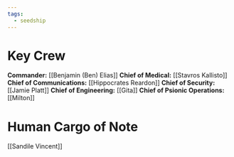 ```yaml
---
tags:
  - seedship
---
```

# Key Crew
**Commander:**  [[Benjamin (Ben) Elias]]
**Chief of Medical:** [[Stavros Kallisto]]
**Chief of Communications:** [[Hippocrates Reardon]]
**Chief of Security:** [[Jamie Platt]]
**Chief of Engineering:** [[Gita]]
**Chief of Psionic Operations:** [[Milton]]

# Human Cargo of Note
[[Sandile Vincent]]
